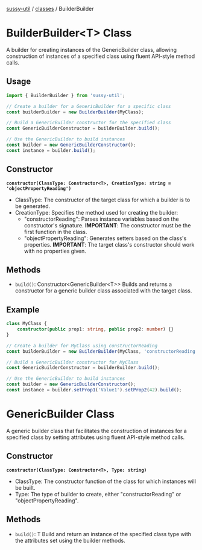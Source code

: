 [sussy-util](../README.md) / [classes](./README.md) / BuilderBuilder

# BuilderBuilder<T\> Class
A builder for creating instances of the GenericBuilder class, allowing construction of instances of a specified class using fluent API-style method calls.

## Usage

```ts
import { BuilderBuilder } from 'sussy-util';

// Create a builder for a GenericBuilder for a specific class
const builderBuilder = new BuilderBuilder(MyClass);

// Build a GenericBuilder constructor for the specified class
const GenericBuilderConstructor = builderBuilder.build();

// Use the GenericBuilder to build instances
const builder = new GenericBuilderConstructor();
const instance = builder.build();
```

## Constructor
**`constructor(ClassType: Constructor<T>, CreationType: string = 'objectPropertyReading')`**
 - ClassType: The constructor of the target class for which a builder is to be generated.
 - CreationType: Specifies the method used for creating the builder:
    - "constructorReading": Parses instance variables based on the constructor's signature.
        **IMPORTANT**: The constructor must be the first function in the class.
    - "objectPropertyReading": Generates setters based on the class's properties.
        **IMPORTANT**: The target class's constructor should work with no properties given.

## Methods
 - `build()`: Constructor<GenericBuilder<T\>>
    Builds and returns a constructor for a generic builder class associated with the target class.

## Example
```ts
class MyClass {
    constructor(public prop1: string, public prop2: number) {}
}

// Create a builder for MyClass using constructorReading
const builderBuilder = new BuilderBuilder(MyClass, 'constructorReading');

// Build a GenericBuilder constructor for MyClass
const GenericBuilderConstructor = builderBuilder.build();

// Use the GenericBuilder to build instances
const builder = new GenericBuilderConstructor();
const instance = builder.setProp1('Value1').setProp2(42).build();
```
# GenericBuilder Class

A generic builder class that facilitates the construction of instances for a specified class by setting attributes using fluent API-style method calls.

## Constructor
**`constructor(ClassType: Constructor<T>, Type: string)`**
 - ClassType: The constructor function of the class for which instances will be built.
 - Type: The type of builder to create, either "constructorReading" or "objectPropertyReading".

## Methods
 - `build()`: T
    Build and return an instance of the specified class type with the attributes set using the builder methods.